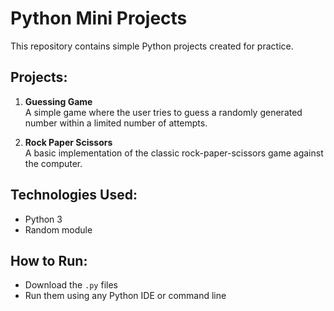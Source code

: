 # Python Mini Projects

This repository contains simple Python projects created for practice.

## Projects:

1. **Guessing Game**  
   A simple game where the user tries to guess a randomly generated number within a limited number of attempts.

2. **Rock Paper Scissors**  
   A basic implementation of the classic rock-paper-scissors game against the computer.

## Technologies Used:
- Python 3
- Random module

## How to Run:
- Download the `.py` files
- Run them using any Python IDE or command line
